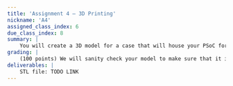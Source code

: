 ```yaml
---
title: 'Assignment 4 – 3D Printing'
nickname: 'A4'
assigned_class_index: 6
due_class_index: 8
summary: |
    You will create a 3D model for a case that will house your PSoC for Assignment 5. Assignment 5 will be like the gesture detector in Assignment 5, only that the data collection will happen on the PSoC. With that in mind, you will want to build something that will mount the PSoC on your hand, wrist, or arm. If you would are inspired to make something that would mount the PSoC somewhere else on your body (e.g., ankle, forehad), it is fine as long as you ask us ahead of time. You are only required to give us the STL file; we will deal with printing the object itself. Depending on resources, all prints may not be finished until Assignment 5 is due.
grading: |
    (100 points) We will sanity check your model to make sure that it is feasible to print and reasonable in size. -5 for each minor mistake that requires a fix. -10 for each major mistake. -20 if the model cannot be printed.
deliverables: |
    STL file: TODO LINK
---
```

